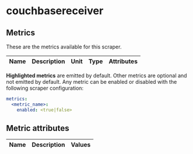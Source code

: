 [comment]: <> (Code generated by mdatagen. DO NOT EDIT.)

# couchbasereceiver

## Metrics

These are the metrics available for this scraper.

| Name | Description | Unit | Type | Attributes |
| ---- | ----------- | ---- | ---- | ---------- |

**Highlighted metrics** are emitted by default. Other metrics are optional and not emitted by default.
Any metric can be enabled or disabled with the following scraper configuration:

```yaml
metrics:
  <metric_name>:
    enabled: <true|false>
```

## Metric attributes

| Name | Description | Values |
| ---- | ----------- | ------ |
